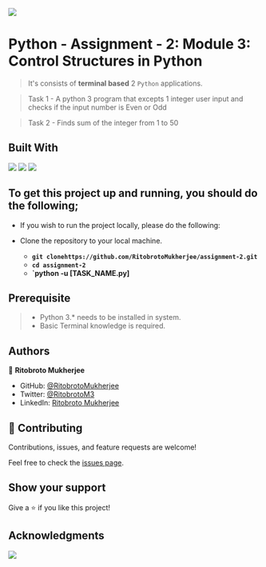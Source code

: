 ![](https://img.shields.io/badge/Ritobroto-Mukherjee-yellow?labelColor=blue)

# Python - Assignment - 2: Module 3: Control Structures in Python

> It's consists of **terminal based** 2 `Python` applications.

> Task 1 - A python 3 program that excepts 1 integer user input and checks if the input number is Even or Odd

> Task 2 - Finds sum of the integer from 1 to 50

## Built With

![](https://img.shields.io/badge/Python-red)&nbsp;![](https://img.shields.io/badge/Github-yellow)&nbsp;![](https://img.shields.io/badge/Terminal-gray)


## To get this project up and running, you should do the following;
- If you wish to run the project locally, please do the following:

- Clone the repository to your local machine.
    - **`git clonehttps://github.com/RitobrotoMukherjee/assignment-2.git`**
    - **`cd assignment-2`**
    - **`python -u [TASK_NAME.py]**

## Prerequisite

> - Python 3.* needs to be installed in system.
> - Basic Terminal knowledge is required.

## Authors

👤 **Ritobroto Mukherjee**
- GitHub: [@RitobrotoMukherjee](https://github.com/RitobrotoMukherjee)
- Twitter: [@RitobrotoM3](https://twitter.com/RitobrotoM3)
- LinkedIn: [Ritobroto Mukherjee](https://www.linkedin.com/in/ritobroto-m3/)

## 🤝 Contributing

Contributions, issues, and feature requests are welcome!

Feel free to check the [issues page](../../issues/).

## Show your support

Give a ⭐️ if you like this project!

## Acknowledgments

![](https://img.shields.io/badge/TuteDude-pink)
